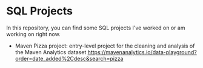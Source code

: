 # SQL Projects
In this repository, you can find some SQL projects I've worked on or am working on right now.
- Maven Pizza project: entry-level project for the cleaning and analysis of the Maven Analytics dataset https://mavenanalytics.io/data-playground?order=date_added%2Cdesc&search=pizza
